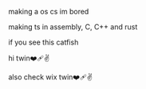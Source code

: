 making a os cs im bored

making ts in assembly, C, C++ and rust

if you see this catfish

hi twin❤️‍🩹✌️

also check wix twin❤️‍🩹✌️
